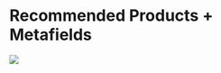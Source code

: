 # Recommended Products  + Metafields




![](https://faridrony55.github.io/all_images/recommended_metafields_product.png) 
